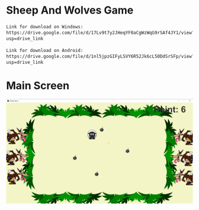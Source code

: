 # Sheep And Wolves Game
```
Link for download on Windows:
https://drive.google.com/file/d/17Lv9t7y2JHeqYF0aCgWzWqG9rSAf4JY1/view?usp=drive_link

Link for download on Android:
https://drive.google.com/file/d/1nl5jpzGIFyLSVY6R52Jk6cL50DdSrSFp/view?usp=drive_link
```
# Main Screen
![HomepageIMG](Sheep2.png)
